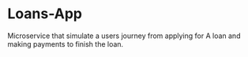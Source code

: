 # Loans-App
Microservice that simulate a users journey from applying for A loan and making payments to finish the loan.
